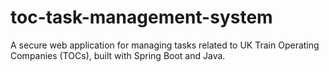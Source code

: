 # toc-task-management-system
A secure web application for managing tasks related to UK Train Operating Companies (TOCs), built with Spring Boot and Java.
